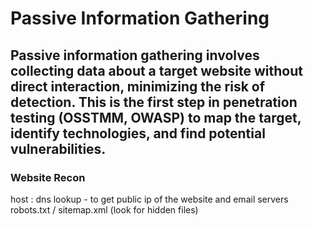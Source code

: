 # Passive Information Gathering

## Passive information gathering involves collecting data about a target website without direct interaction, minimizing the risk of detection. This is the first step in penetration testing (OSSTMM, OWASP) to map the target, identify technologies, and find potential vulnerabilities.

### Website Recon
host : dns lookup - to get public ip of the website and email servers
robots.txt / sitemap.xml (look for hidden files)